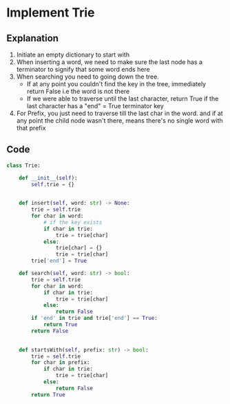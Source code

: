 # Implement Trie

## Explanation

1. Initiate an empty dictionary to start with
2. When inserting a word, we need to make sure the last node has a terminator to signify that some word ends here
3. When searching you need to going down the tree.
    - If at any point you couldn't find the key in the tree, immediately return False i.e the word is not there
    - If we were able to traverse until the last character, return True if the last character has a "end" = True terminator key
4. For Prefix, you just need to traverse till the last char in the word. and if at any point the child node wasn't there, means there's no single word with that prefix

## Code
```python
class Trie:

    def __init__(self):
        self.trie = {}
        

    def insert(self, word: str) -> None:
        trie = self.trie
        for char in word:
            # if the key exists
            if char in trie:
                trie = trie[char]
            else:
                trie[char] = {}
                trie = trie[char]
        trie['end'] = True

    def search(self, word: str) -> bool:
        trie = self.trie
        for char in word:
            if char in trie:
                trie = trie[char]
            else:
                return False
        if 'end' in trie and trie['end'] == True:
            return True
        return False
        

    def startsWith(self, prefix: str) -> bool:
        trie = self.trie
        for char in prefix:
            if char in trie:
                trie = trie[char]
            else:
                return False
        return True
```